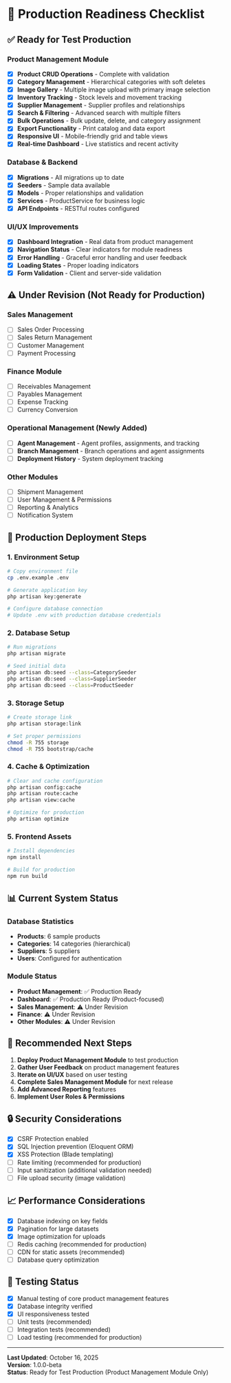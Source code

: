 # 🚀 Production Readiness Checklist

## ✅ Ready for Test Production

### Product Management Module
- [x] **Product CRUD Operations** - Complete with validation
- [x] **Category Management** - Hierarchical categories with soft deletes
- [x] **Image Gallery** - Multiple image upload with primary image selection
- [x] **Inventory Tracking** - Stock levels and movement tracking
- [x] **Supplier Management** - Supplier profiles and relationships
- [x] **Search & Filtering** - Advanced search with multiple filters
- [x] **Bulk Operations** - Bulk update, delete, and category assignment
- [x] **Export Functionality** - Print catalog and data export
- [x] **Responsive UI** - Mobile-friendly grid and table views
- [x] **Real-time Dashboard** - Live statistics and recent activity

### Database & Backend
- [x] **Migrations** - All migrations up to date
- [x] **Seeders** - Sample data available
- [x] **Models** - Proper relationships and validation
- [x] **Services** - ProductService for business logic
- [x] **API Endpoints** - RESTful routes configured

### UI/UX Improvements
- [x] **Dashboard Integration** - Real data from product management
- [x] **Navigation Status** - Clear indicators for module readiness
- [x] **Error Handling** - Graceful error handling and user feedback
- [x] **Loading States** - Proper loading indicators
- [x] **Form Validation** - Client and server-side validation

## ⚠️ Under Revision (Not Ready for Production)

### Sales Management
- [ ] Sales Order Processing
- [ ] Sales Return Management
- [ ] Customer Management
- [ ] Payment Processing

### Finance Module
- [ ] Receivables Management
- [ ] Payables Management
- [ ] Expense Tracking
- [ ] Currency Conversion

### Operational Management (Newly Added)
- [ ] **Agent Management** - Agent profiles, assignments, and tracking
- [ ] **Branch Management** - Branch operations and agent assignments
- [ ] **Deployment History** - System deployment tracking

### Other Modules
- [ ] Shipment Management
- [ ] User Management & Permissions
- [ ] Reporting & Analytics
- [ ] Notification System

## 🔧 Production Deployment Steps

### 1. Environment Setup
```bash
# Copy environment file
cp .env.example .env

# Generate application key
php artisan key:generate

# Configure database connection
# Update .env with production database credentials
```

### 2. Database Setup
```bash
# Run migrations
php artisan migrate

# Seed initial data
php artisan db:seed --class=CategorySeeder
php artisan db:seed --class=SupplierSeeder
php artisan db:seed --class=ProductSeeder
```

### 3. Storage Setup
```bash
# Create storage link
php artisan storage:link

# Set proper permissions
chmod -R 755 storage
chmod -R 755 bootstrap/cache
```

### 4. Cache & Optimization
```bash
# Clear and cache configuration
php artisan config:cache
php artisan route:cache
php artisan view:cache

# Optimize for production
php artisan optimize
```

### 5. Frontend Assets
```bash
# Install dependencies
npm install

# Build for production
npm run build
```

## 📊 Current System Status

### Database Statistics
- **Products**: 6 sample products
- **Categories**: 14 categories (hierarchical)
- **Suppliers**: 5 suppliers
- **Users**: Configured for authentication

### Module Status
- **Product Management**: ✅ Production Ready
- **Dashboard**: ✅ Production Ready (Product-focused)
- **Sales Management**: ⚠️ Under Revision
- **Finance**: ⚠️ Under Revision
- **Other Modules**: ⚠️ Under Revision

## 🎯 Recommended Next Steps

1. **Deploy Product Management Module** to test production
2. **Gather User Feedback** on product management features
3. **Iterate on UI/UX** based on user testing
4. **Complete Sales Management Module** for next release
5. **Add Advanced Reporting** features
6. **Implement User Roles & Permissions**

## 🔒 Security Considerations

- [x] CSRF Protection enabled
- [x] SQL Injection prevention (Eloquent ORM)
- [x] XSS Protection (Blade templating)
- [ ] Rate limiting (recommended for production)
- [ ] Input sanitization (additional validation needed)
- [ ] File upload security (image validation)

## 📈 Performance Considerations

- [x] Database indexing on key fields
- [x] Pagination for large datasets
- [x] Image optimization for uploads
- [ ] Redis caching (recommended for production)
- [ ] CDN for static assets (recommended)
- [ ] Database query optimization

## 🧪 Testing Status

- [x] Manual testing of core product management features
- [x] Database integrity verified
- [x] UI responsiveness tested
- [ ] Unit tests (recommended)
- [ ] Integration tests (recommended)
- [ ] Load testing (recommended for production)

---

**Last Updated**: October 16, 2025  
**Version**: 1.0.0-beta  
**Status**: Ready for Test Production (Product Management Module Only)
